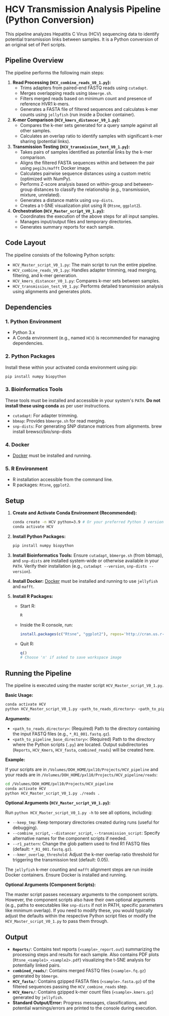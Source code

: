 # HCV Transmission Analysis Pipeline (Python Conversion)

This pipeline analyzes Hepatitis C Virus (HCV) sequencing data to identify potential transmission links between samples. It is a Python conversion of an original set of Perl scripts.

## Pipeline Overview

The pipeline performs the following main steps:

1.  **Read Processing (`HCV_combine_reads_V0_1.py`):**
    *   Trims adapters from paired-end FASTQ reads using `cutadapt`.
    *   Merges overlapping reads using `bbmerge.sh`.
    *   Filters merged reads based on minimum count and presence of reference HVR1 k-mers.
    *   Generates a FASTA file of filtered sequences and calculates k-mer counts using `jellyfish` (run inside a Docker container).
2.  **K-mer Comparison (`HCV_kmers_distancer_V0_1.py`):**
    *   Compares the k-mer sets generated for a query sample against all other samples.
    *   Calculates an overlap ratio to identify samples with significant k-mer sharing (potential links).
3.  **Transmission Testing (`HCV_transmission_test_V0_1.py`):**
    *   Takes pairs of samples identified as potential links by the k-mer comparison.
    *   Aligns the filtered FASTA sequences within and between the pair using `pegi3s/mafft` Docker image.
    *   Calculates pairwise sequence distances using a custom metric (optimized with NumPy).
    *   Performs Z-score analysis based on within-group and between-group distances to classify the relationship (e.g., transmission, mixture, unrelated).
    *   Generates a distance matrix using `snp-dists`.
    *   Creates a t-SNE visualization plot using R (`Rtsne`, `ggplot2`).
4.  **Orchestration (`HCV_Master_script_V0_1.py`):**
    *   Coordinates the execution of the above steps for all input samples.
    *   Manages input/output files and temporary directories.
    *   Generates summary reports for each sample.

## Code Layout

The pipeline consists of the following Python scripts:

*   `HCV_Master_script_V0_1.py`: The main script to run the entire pipeline.
*   `HCV_combine_reads_V0_1.py`: Handles adapter trimming, read merging, filtering, and k-mer generation.
*   `HCV_kmers_distancer_V0_1.py`: Compares k-mer sets between samples.
*   `HCV_transmission_test_V0_1.py`: Performs detailed transmission analysis using alignments and generates plots.

## Dependencies

### 1. Python Environment
*   Python 3.x
*   A Conda environment (e.g., named `HCV`) is recommended for managing dependencies.

### 2. Python Packages
Install these within your activated conda environment using pip:
```bash
pip install numpy biopython
```

### 3. Bioinformatics Tools
These tools must be installed and accessible in your system's `PATH`. **Do not install these using conda** as per user instructions.
*   `cutadapt`: For adapter trimming.
*   `bbmap`: Provides `bbmerge.sh` for read merging.
*   `snp-dists`: For generating SNP distance matrices from alignments. brew install brewsci/bio/snp-dists

### 4. Docker
*   [Docker](https://www.docker.com/) must be installed and running.

### 5. R Environment
*   R installation accessible from the command line.
*   R packages: `Rtsne`, `ggplot2`.

## Setup

1.  **Create and Activate Conda Environment (Recommended):**
    ```bash
    conda create -n HCV python=3.9 # Or your preferred Python 3 version
    conda activate HCV
    ```

2.  **Install Python Packages:**
    ```bash
    pip install numpy biopython
    ```

3.  **Install Bioinformatics Tools:**
    Ensure `cutadapt`, `bbmerge.sh` (from bbmap), and `snp-dists` are installed system-wide or otherwise available in your `PATH`. Verify their installation (e.g., `cutadapt --version`, `snp-dists --version`).

4.  **Install Docker:**
    [Docker](https://www.docker.com/) must be installed and running to use `jellyfish` and `mafft`.

5.  **Install R Packages:**
    *   Start R:
        ```bash
        R
        ```
    *   Inside the R console, run:
        ```R
        install.packages(c("Rtsne", "ggplot2"), repos='http://cran.us.r-project.org')
        ```
    *   Quit R:
        ```R
        q()
        # Choose 'n' if asked to save workspace image
        ```

## Running the Pipeline

The pipeline is executed using the master script `HCV_Master_script_V0_1.py`.

**Basic Usage:**

```bash
conda activate HCV
python HCV_Master_script_V0_1.py <path_to_reads_directory> <path_to_pipeline_base_directory>
```

**Arguments:**

*   `<path_to_reads_directory>`: (Required) Path to the directory containing the input FASTQ files (e.g., `*_R1_001.fastq.gz`).
*   `<path_to_pipeline_base_directory>`: (Required) Path to the directory where the Python scripts (`.py`) are located. Output subdirectories (`Reports`, `HCV_Kmers`, `HCV_fasta`, `combined_reads`) will be created here.

**Example:**

If your scripts are in `/Volumes/DOH_HOME/pxl10/Projects/HCV_pipeline` and your reads are in `/Volumes/DOH_HOME/pxl10/Projects/HCV_pipeline/reads`:

```bash
cd /Volumes/DOH_HOME/pxl10/Projects/HCV_pipeline
conda activate HCV
python HCV_Master_script_V0_1.py ./reads .
```

**Optional Arguments (`HCV_Master_script_V0_1.py`):**

Run `python HCV_Master_script_V0_1.py -h` to see all options, including:

*   `--keep_tmp`: Keep temporary directories created during runs (useful for debugging).
*   `--combine_script`, `--distancer_script`, `--transmission_script`: Specify alternative names for the component scripts if needed.
*   `--r1_pattern`: Change the glob pattern used to find R1 FASTQ files (default: `*_R1_001.fastq.gz`).
*   `--kmer_overlap_threshold`: Adjust the k-mer overlap ratio threshold for triggering the transmission test (default: 0.05).

The `jellyfish` k-mer counting and `mafft` alignment steps are run inside Docker containers. Ensure Docker is installed and running.

**Optional Arguments (Component Scripts):**

The master script passes necessary arguments to the component scripts. However, the component scripts also have their own optional arguments (e.g., paths to executables like `snp-dists` if not in PATH, specific parameters like minimum overlap). If you need to modify these, you would typically adjust the defaults within the respective Python script files or modify the `HCV_Master_script_V0_1.py` to pass them through.

## Output

*   **`Reports/`**: Contains text reports (`<sample>_report.out`) summarizing the processing steps and results for each sample. Also contains PDF plots (`Rtsne_<sample1>_<sample2>.pdf`) visualizing the t-SNE analysis for potentially linked pairs.
*   **`combined_reads/`**: Contains merged FASTQ files (`<sample>.fq.gz`) generated by `bbmerge`.
*   **`HCV_fasta/`**: Contains gzipped FASTA files (`<sample>.fasta.gz`) of the filtered sequences passing the `HCV_combine_reads` step.
*   **`HCV_Kmers/`**: Contains gzipped k-mer count files (`<sample>.kmers.gz`) generated by `jellyfish`.
*   **Standard Output/Error:** Progress messages, classifications, and potential warnings/errors are printed to the console during execution.